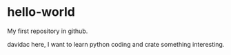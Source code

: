 # hello-world
My first repository in github.

davidac here, I want to learn python coding and crate something interesting.
